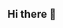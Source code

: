 ## Hi there 👋

<!--
**eliasdjacob/eliasdjacob** is a ✨ _special_ ✨ repository because its `README.md` (this file) appears on your GitHub profile.

- 🔭 I’m currently working on my degree in programming at UTN San Rafael.
- 🌱 I’m currently learning Java and Python.
- 👯 I’m looking to collaborate on open source projects.
- 📫 How to reach me: eliasdavidjacob@gmail.com

-->
